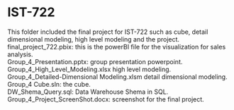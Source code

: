# IST-722
This folder included the final project for IST-722 such as cube, detail dimensional modeling, high level modeling and the project. \
final_project_722.pbix: this is the powerBI file for the visualization for sales analysis. \
Group_4_Presentation.pptx: group presentation powerpoint. \
Group_4_High_Level_Modeling.xlsx high level modeling. \
Group_4_Detailed-Dimensional Modeling.xlsm detail dimensional modeling. \
Group_4 Cube.sln: the cube. \
DW_Shema_Query.sql: Data Warehouse Shema in SQL. \
Group_4_Project_ScreenShot.docx: screenshot for the final project.
